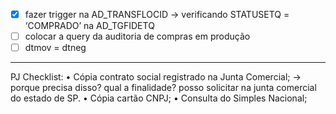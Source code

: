 - [x] fazer trigger na AD_TRANSFLOCID → verificando STATUSETQ = ‘COMPRADO’ na AD_TGFIDETQ
- [ ] colocar a query da auditoria de compras em produção
- [ ] dtmov = dtneg

---

PJ Checklist:
• Cópia contrato social registrado na Junta Comercial; → porque precisa disso? qual a finalidade? posso solicitar na junta comercial do estado de SP.
• Cópia cartão CNPJ;
• Consulta do Simples Nacional;

